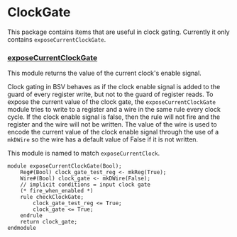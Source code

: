 # ClockGate


This package contains items that are useful in clock gating. Currently
it only contains `exposeCurrentClockGate`.


### [exposeCurrentClockGate](../../src/bsv/ClockGate.bsv#L45)


This module returns the value of the current clock's enable signal.

Clock gating in BSV behaves as if the clock enable signal is added to the
guard of every register write, but not to the guard of register reads. To
expose the current value of the clock gate, the `exposeCurrentClockGate`
module tries to write to a register and a wire in the same rule every clock
cycle. If the clock enable signal is false, then the rule will not fire and
the register and the wire will not be written. The value of the wire is
used to encode the current value of the clock enable signal through the use
of a `mkDWire` so the wire has a default value of False if it is not
written.

This module is named to match `exposeCurrentClock`.

```bluespec
module exposeCurrentClockGate(Bool);
    Reg#(Bool) clock_gate_test_reg <- mkReg(True);
    Wire#(Bool) clock_gate <- mkDWire(False);
    // implicit conditions = input clock gate
    (* fire_when_enabled *)
    rule checkClockGate;
        clock_gate_test_reg <= True;
        clock_gate <= True;
    endrule
    return clock_gate;
endmodule


```


